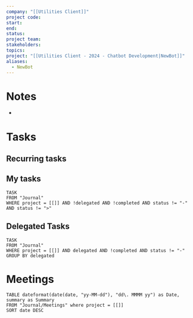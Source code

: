 ```yaml
---
company: "[[Utilities Client]]"
project code: 
start: 
end: 
status: 
project team: 
stakeholders: 
topics: 
project: "[[Utilities Client - 2024 - Chatbot Development|NewBot]]"
aliases:
  - NewBot
---
```


# Notes

- 


# Tasks
## Recurring tasks



## My tasks 

```dataview
TASK
FROM "Journal"
WHERE project = [[]] AND !delegated AND !completed AND status != "-" AND status != ">"
```


## Delegated Tasks

```dataview
TASK
FROM "Journal"
WHERE project = [[]] AND delegated AND !completed AND status != "-" 
GROUP BY delegated
```

# Meetings

```dataview
TABLE dateformat(date(date, "yy-MM-dd"), "dd\. MMMM yy") as Date, summary as Summary
FROM "Journal/Meetings" where project = [[]]
SORT date DESC
```